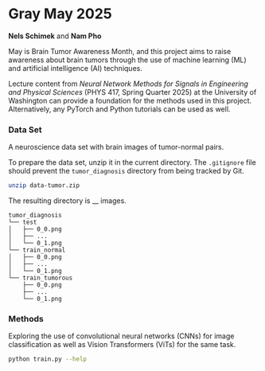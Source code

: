 # Gray May 2025

**Nels Schimek** and **Nam Pho**

May is Brain Tumor Awareness Month, and this project aims to raise awareness about brain tumors through the use of machine learning (ML) and artificial intelligence (AI) techniques.

Lecture content from *Neural Network Methods for Signals in Engineering and Physical Sciences* (PHYS 417, Spring Quarter 2025) at the University of Washington can provide a foundation for the methods used in this project. Alternatively, any PyTorch and Python tutorials can be used as well.

### Data Set

A neuroscience data set with brain images of tumor-normal pairs.

To prepare the data set, unzip it in the current directory. The `.gitignore` file should prevent the `tumor_diagnosis` directory from being tracked by Git.

```bash
unzip data-tumor.zip
```

The resulting directory is __ images.

```
tumor_diagnosis
└── test
│   ├── 0_0.png
│   ├── ...
│   └── 0_1.png
└── train_normal
│   ├── 0_0.png
│   ├── ...
│   └── 0_1.png
└── train_tumorous
    ├── 0_0.png
    ├── ...
    └── 0_1.png
```

### Methods

Exploring the use of convolutional neural networks (CNNs) for image classification as well as Vision Transformers (ViTs) for the same task.

```bash
python train.py --help
```


